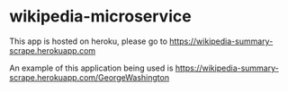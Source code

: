 # wikipedia-microservice

This app is hosted on heroku, please go to https://wikipedia-summary-scrape.herokuapp.com

An example of this application being used is https://wikipedia-summary-scrape.herokuapp.com/GeorgeWashington
